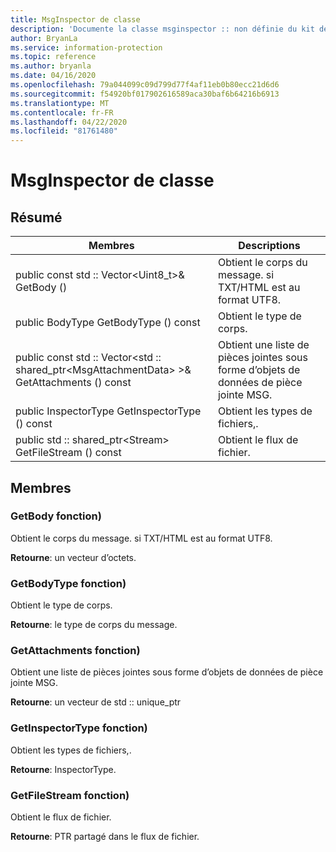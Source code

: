 ```yaml
---
title: MsgInspector de classe
description: 'Documente la classe msginspector :: non définie du kit de développement logiciel (SDK) Microsoft Information Protection (MIP).'
author: BryanLa
ms.service: information-protection
ms.topic: reference
ms.author: bryanla
ms.date: 04/16/2020
ms.openlocfilehash: 79a044099c09d799d77f4af11eb0b80ecc21d6d6
ms.sourcegitcommit: f54920bf017902616589aca30baf6b64216b6913
ms.translationtype: MT
ms.contentlocale: fr-FR
ms.lasthandoff: 04/22/2020
ms.locfileid: "81761480"
---
```

# <a name="class-msginspector"></a>MsgInspector de classe 
  
## <a name="summary"></a>Résumé
 Membres                        | Descriptions                                
--------------------------------|---------------------------------------------
public const std :: Vector\<Uint8_t\>& GetBody ()  |  Obtient le corps du message. si TXT/HTML est au format UTF8.
public BodyType GetBodyType () const  |  Obtient le type de corps.
public const std :: Vector\<std :: shared_ptr\<MsgAttachmentData\> \>& GetAttachments () const  |  Obtient une liste de pièces jointes sous forme d’objets de données de pièce jointe MSG.
public InspectorType GetInspectorType () const  |  Obtient les types de fichiers,.
public std :: shared_ptr\<Stream\> GetFileStream () const  |  Obtient le flux de fichier.
  
## <a name="members"></a>Membres
  
### <a name="getbody-function"></a>GetBody fonction)
Obtient le corps du message. si TXT/HTML est au format UTF8.

  
**Retourne**: un vecteur d’octets.
  
### <a name="getbodytype-function"></a>GetBodyType fonction)
Obtient le type de corps.

  
**Retourne**: le type de corps du message.
  
### <a name="getattachments-function"></a>GetAttachments fonction)
Obtient une liste de pièces jointes sous forme d’objets de données de pièce jointe MSG.

  
**Retourne**: un vecteur de std :: unique_ptr<MsgAttachmentData>
  
### <a name="getinspectortype-function"></a>GetInspectorType fonction)
Obtient les types de fichiers,.

  
**Retourne**: InspectorType.
  
### <a name="getfilestream-function"></a>GetFileStream fonction)
Obtient le flux de fichier.

  
**Retourne**: PTR partagé dans le flux de fichier.